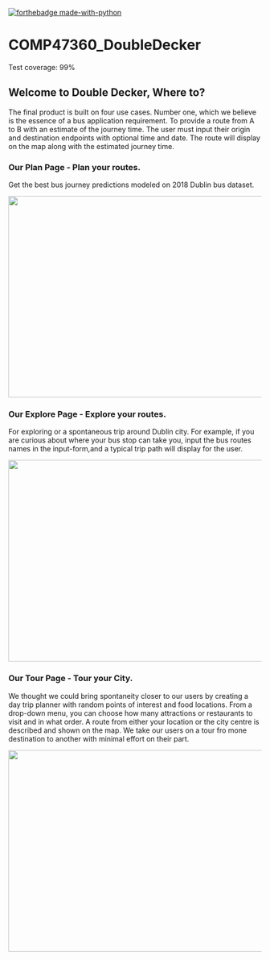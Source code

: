 [![forthebadge made-with-python](http://ForTheBadge.com/images/badges/made-with-python.svg)](https://www.python.org/)

# COMP47360_DoubleDecker

Test coverage: 99%

## Welcome to Double Decker, Where to?
The  final  product  is  built  on  four  use  cases.  Number  one,  which  we  believe  is  the  essence  of  a bus  application  requirement. To  provide  a  route  from  A  to  B  with  an  estimate  of  the  journey time.  The user must input their origin and destination endpoints with optional time and date.  The route will display on the map along with the estimated journey time.

### Our Plan Page - Plan your routes. 
Get the best bus journey predictions modeled on 2018 Dublin bus dataset.
<p align="center">
  <img width="700" height="400"src="https://github.com/invicta117/COMP47360_DoubleDecker/blob/main/blob/images/AtoB.gif">
</p>

### Our Explore Page - Explore your routes. 
For  exploring or  a  spontaneous  trip  around  Dublin  city.   For  example,  if  you  are curious  about  where  your  bus  stop  can  take  you,  input  the  bus  routes  names  in  the  input-form,and a typical trip path will display for the user.
<p align="center">
  <img width="700" height="400"src="https://github.com/invicta117/COMP47360_DoubleDecker/blob/main/blob/images/Explore.gif">
</p>

### Our Tour Page - Tour your City. 
We thought we could bring spontaneity closer to our users by creating a day trip planner  with  random  points  of  interest  and  food  locations.   From  a  drop-down  menu,  you  can choose how many attractions or restaurants to visit and in what order.  A route from either your location or the city centre is described and shown on the map.  We take our users on a tour fro mone destination to another with minimal effort on their part.

<p align="center">
  <img width="700" height="400"src="https://github.com/invicta117/COMP47360_DoubleDecker/blob/main/blob/images/Tour.gif">
</p>


